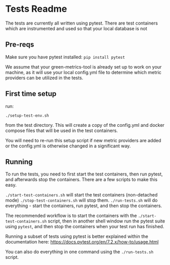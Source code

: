 # Tests Readme
The tests are currently all written using pytest. There are test containers which are instrumented and used so that your local database is not

## Pre-reqs
Make sure you have pytest installed:
`pip install pytest`

We assume that your green-metrics-tool is already set up to work on your machine, as it will use your local config.yml file to determine which metric providers can be utilized in the tests.

## First time setup
run:

`./setup-test-env.sh`

from the test directory. This will create a copy of the config.yml and docker compose files that will be used in the test containers.

You will need to re-run this setup script if new metric providers are added or the config.yml is otherwise changed in a significant way.

## Running
To run the tests, you need to first start the test containers, then run pytest, and afterwards stop the containers. There are a few scripts to make this easy.

`./start-test-containers.sh` will start the test containers (non-detached mode)
`./stop-test-containers.sh` will stop them.
`./run-tests.sh` will do everything - start the containers, run pytest, and then stop the containers.

The recommended workflow is to start the containers with the `./start-test-containers.sh` script, then in another shell window run the pytest suite using `pytest`, and then stop the containers when your test run has finished. 

Running a subset of tests using pytest is better explained within the documentation here: https://docs.pytest.org/en/7.2.x/how-to/usage.html

You can also do everything in one command using the `./run-tests.sh` script.